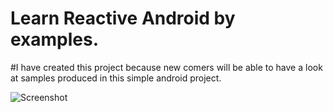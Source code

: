 # Learn Reactive Android by examples. 

#I have created this project because new comers will be able to have a look at samples produced in this simple android project.


![Screenshot](https://i2.wp.com/appsgit.com/wp-content/uploads/2017/11/rx_android_rxjava_example_app.png?w=563&ssl=1)
